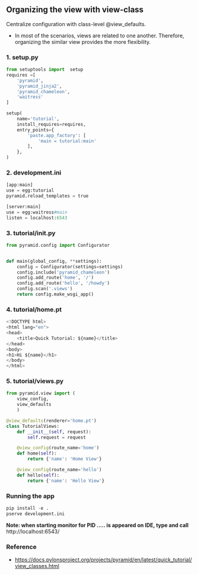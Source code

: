 ## Organizing the view with view-class ##
Centralize configuration with class-level @view_defaults.
- In most of the scenarios, views are related to one another. Therefore, organizing the similar view provides the more flexibility.

### 1. setup.py ###
```python
from setuptools import  setup
requires =[
    'pyramid',
    'pyramid_jinja2',
    'pyramid_chameleon',
    'waitress'
]

setup(
    name='tutorial',
    install_requires=requires,
    entry_points={
        'paste.app_factory': [
            'main = tutorial:main'
        ],
    },
)
```

### 2. development.ini ###
```python
[app:main]
use = egg:tutorial
pyramid.reload_templates = true

[server:main]
use = egg:waitress#main
listen = localhost:6543
```

### 3. tutorial/__init__.py ###
```python
from pyramid.config import Configurator


def main(global_config, **settings):
    config = Configurator(settings=settings)
    config.include('pyramid_chameleon')
    config.add_route('home', '/')
    config.add_route('hello', '/howdy')
    config.scan('.views')
    return config.make_wsgi_app()

```

### 4. tutorial/home.pt ####
```python
<!DOCTYPE html>
<html lang="en">
<head>
    <title>Quick Tutorial: ${name}</title>
</head>
<body>
<h1>Hi ${name}</h1>
</body>
</html>
```


### 5. tutorial/views.py ####
```python
from pyramid.view import (
    view_config,
    view_defaults
    )

@view_defaults(renderer='home.pt')
class TutorialViews:
    def __init__(self, request):
        self.request = request

    @view_config(route_name='home')
    def home(self):
        return {'name': 'Home View'}

    @view_config(route_name='hello')
    def hello(self):
        return {'name': 'Hello View'}
```

### Running the app ###
```python
pip install -e .
pserve development.ini
```

<b> Note: when starting monitor for PID ..... is appeared on IDE, type and call</b> http://localhost:6543/

### Reference ###
- https://docs.pylonsproject.org/projects/pyramid/en/latest/quick_tutorial/view_classes.html